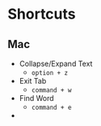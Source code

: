# Shortcuts

## Mac

- Collapse/Expand Text
    - `option + z`
- Exit Tab
    - `command + w`
- Find Word
    - `command + e`
- 